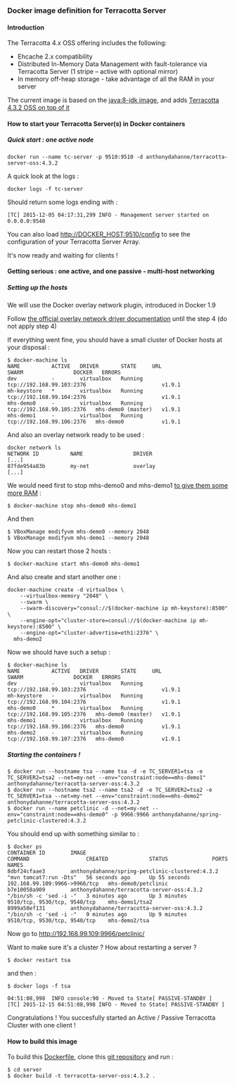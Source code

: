 ### Docker image definition for Terracotta Server

#### Introduction

The Terracotta 4.x OSS offering includes the following:

 *  Ehcache 2.x compatibility
 *  Distributed In-Memory Data Management with fault-tolerance via Terracotta Server (1 stripe – active with optional mirror)
 *  In memory off-heap storage - take advantage of all the RAM in your server

The current image is based on the [java:8-jdk image](https://hub.docker.com/_/java/), and adds [Terracotta 4.3.2 OSS on top of it](http://terracotta.org/downloads/open-source/catalog)

#### How to start your Terracotta Server(s) in Docker containers

##### Quick start : one active node

    docker run --name tc-server -p 9510:9510 -d anthonydahanne/terracotta-server-oss:4.3.2

A quick look at the logs :

    docker logs -f tc-server

Should return some logs ending with :

    [TC] 2015-12-05 04:17:31,299 INFO - Management server started on 0.0.0.0:9540

You can also load [http://DOCKER_HOST:9510/config](http://DOCKER_HOST:9510/config) to see the configuration of your Terracotta Server Array.

It's now ready and waiting for clients !

#### Getting serious : one active, and one passive - multi-host networking

##### Setting up the hosts
We will use the Docker overlay network plugin, introduced in Docker 1.9

Follow [the official overlay network driver documentation](https://docs.docker.com/engine/userguide/networking/get-started-overlay/) until the step 4 (do not apply step 4)

If everything went fine, you should have a small cluster of Docker hosts at your disposal :


````
$ docker-machine ls
NAME          ACTIVE   DRIVER       STATE     URL                         SWARM                DOCKER   ERRORS
dev           -        virtualbox   Running   tcp://192.168.99.103:2376                        v1.9.1
mh-keystore   *        virtualbox   Running   tcp://192.168.99.104:2376                        v1.9.1
mhs-demo0     -        virtualbox   Running   tcp://192.168.99.105:2376   mhs-demo0 (master)   v1.9.1
mhs-demo1     -        virtualbox   Running   tcp://192.168.99.106:2376   mhs-demo0            v1.9.1
````

And also an overlay network ready to be used :

````
docker network ls
NETWORK ID          NAME                DRIVER
[...]
87fde954a83b        my-net              overlay
[...]
````

We would need first to stop mhs-demo0 and mhs-demo1 [to give them some more RAM](http://stackoverflow.com/a/36982696/24069) :

    $ docker-machine stop mhs-demo0 mhs-demo1

And then

    $ VBoxManage modifyvm mhs-demo0 --memory 2048
    $ VBoxManage modifyvm mhs-demo1 --memory 2048

Now you can restart those 2 hosts :

    $ docker-machine start mhs-demo0 mhs-demo1

And also create and start another one :
````
docker-machine create -d virtualbox \
    --virtualbox-memory "2048" \
    --swarm \
    --swarm-discovery="consul://$(docker-machine ip mh-keystore):8500" \
    --engine-opt="cluster-store=consul://$(docker-machine ip mh-keystore):8500" \
    --engine-opt="cluster-advertise=eth1:2376" \
  mhs-demo2
````

Now we should have such a setup :

````
$ docker-machine ls
NAME          ACTIVE   DRIVER       STATE     URL                         SWARM                DOCKER   ERRORS
dev           -        virtualbox   Running   tcp://192.168.99.103:2376                        v1.9.1
mh-keystore   -        virtualbox   Running   tcp://192.168.99.104:2376                        v1.9.1
mhs-demo0     *        virtualbox   Running   tcp://192.168.99.105:2376   mhs-demo0 (master)   v1.9.1
mhs-demo1     -        virtualbox   Running   tcp://192.168.99.106:2376   mhs-demo0            v1.9.1
mhs-demo2     -        virtualbox   Running   tcp://192.168.99.107:2376   mhs-demo0            v1.9.1
````

##### Starting the containers !

    $ docker run --hostname tsa --name tsa -d -e TC_SERVER1=tsa -e TC_SERVER2=tsa2 --net=my-net --env="constraint:node==mhs-demo1" anthonydahanne/terracotta-server-oss:4.3.2
    $ docker run --hostname tsa2 --name tsa2 -d -e TC_SERVER2=tsa2 -e TC_SERVER1=tsa --net=my-net --env="constraint:node==mhs-demo2" anthonydahanne/terracotta-server-oss:4.3.2
    $ docker run --name petclinic -d --net=my-net --env="constraint:node==mhs-demo0" -p 9966:9966 anthonydahanne/spring-petclinic-clustered:4.3.2

You should end up with something similar to :
````
$ docker ps
CONTAINER ID        IMAGE                                             COMMAND                  CREATED             STATUS              PORTS                           NAMES
8dbf24cfaae3        anthonydahanne/spring-petclinic-clustered:4.3.2   "mvn tomcat7:run -Dts"   56 seconds ago      Up 55 seconds       192.168.99.109:9966->9966/tcp   mhs-demo0/petclinic
b7e10058a909        anthonydahanne/terracotta-server-oss:4.3.2        "/bin/sh -c 'sed -i -"   3 minutes ago       Up 3 minutes        9510/tcp, 9530/tcp, 9540/tcp    mhs-demo1/tsa2
8999a50ef131        anthonydahanne/terracotta-server-oss:4.3.2        "/bin/sh -c 'sed -i -"   9 minutes ago       Up 9 minutes        9510/tcp, 9530/tcp, 9540/tcp    mhs-demo2/tsa
````

Now go to http://192.168.99.109:9966/petclinic/

Want to make sure it's a cluster ? How about restarting a server ?

    $ docker restart tsa

and then :

    $ docker logs -f tsa

    04:51:08,998  INFO console:90 - Moved to State[ PASSIVE-STANDBY ]
    [TC] 2015-12-15 04:51:08,998 INFO - Moved to State[ PASSIVE-STANDBY ]


Congratulations ! You succesfully started an Active / Passive Terracotta Cluster with one client !


#### How to build this image

To build this [Dockerfile](https://github.com/anthonydahanne/terracotta-oss-docker/blob/master/server/Dockerfile), clone this [git repository](https://github.com/anthonydahanne/terracotta-oss-docker) and run :

    $ cd server
    $ docker build -t terracotta-server-oss:4.3.2 .
